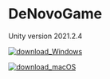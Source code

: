 # DeNovoGame

Unity version 2021.2.4

[![download_Windows](https://github.com/ingridliabakk/DeNovoGame/blob/main/Fig/WindowsBtn.png)](https://github.com/ingridliabakk/DeNovoGame/raw/main/Builds/WindowsBuilds/WindowsBuild_aminoAcidSeq.zip)


[![download_macOS](https://github.com/ingridliabakk/DeNovoGame/blob/main/Fig/macOSBtn.png)](https://github.com/ingridliabakk/DeNovoGame/raw/main/Builds/macOSBuilds/macOSBuild_aminoAcidSeq.zip)


